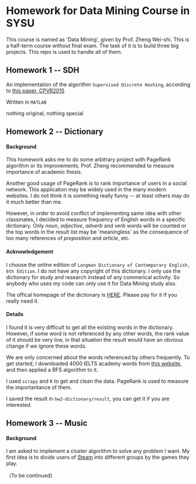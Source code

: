 # Homework for Data Mining Course in SYSU

This course is named as 'Data Mining', given by Prof. Zheng Wei-shi. This is a half-term course without final exam. The task of it is to build three big projects. This repo is used to handle all of them.

## Homework 1 -- SDH

An implementation of the algorithm ``Supervised Discrete Hashing``, according to [this paper, CPVR2015](https://www.cv-foundation.org/openaccess/content_cvpr_2015/papers/Shen_Supervised_Discrete_Hashing_2015_CVPR_paper.pdf)

Written in ``MATLAB``

nothing original, nothing special

## Homework 2 -- Dictionary

#### Background 

This homework asks me to do some arbitrary project with PageRank algorithm or its improvements. Prof. Zheng recommended to measure importance of academic thesis. 

Another good usage of PageRank is to rank importance of users in a social network. This application may be widely used in the many modern websites. I do not think it is something really funny -- at least others may do it much better than me.

However, in order to avoid conflict of implementing same idea with other classmates, I decided to measure  frequency of English words in a specific dictionary. Only *noun*, *adjective*, *adverb* and *verb* words will be counted or the top words in the result list may be 'meaningless' as the consequence of too many references of *preposition* and *article*, etc.

#### Acknowledgement

I choose the online edition of ``Longman Dictionary of Contemporary English, 6th Edition``. I do not have any copyright of this dictionary. I only use the dictionary for study and research instead of any commerical activity. So anybody who uses my code can only use it for Data Mining study also. 

The offical homepage of the dictionary is [HERE](http://global.longmandictionaries.com). Please pay for it if you really need it.

#### Details

I found it is very difficult to get all the existing words in the dictionary. However, if some word is not referenced by any other words, the rank value of it should be very low, in that situation the result would have an obvious change if we ignore these words.

We are only concerned about the words referenced by others frequently. To get started, I downloaded 4000 IELTS academy words from [this website](https://www.examword.com/ielts-list/4000-academic-word-1?la=en), and then applied a BFS algorithm to it.

I used ``scrapy`` and ``R`` to get and clean the data. PageRank is used to measure the importantance of them.

I saved the result in ``hw2-dictionary/result``, you can get it if you are interested. 

## Homework 3 -- Music

#### Background

I am asked to implement a cluster algorithm to solve any problem I want. My first idea is to divide users of [Steam](store.steampowered.com) into different groups by the games they play. 

（To be continued）
